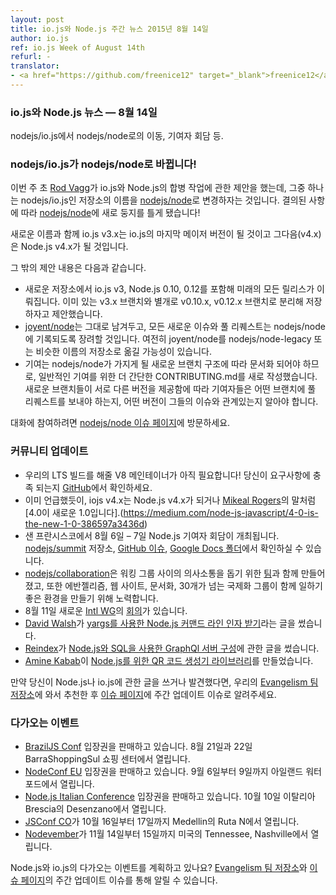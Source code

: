 ```yaml
---
layout: post
title: io.js와 Node.js 주간 뉴스 2015년 8월 14일
author: io.js
ref: io.js Week of August 14th
refurl: -
translator:
- <a href="https://github.com/freenice12" target="_blank">freenice12</a>
---
```


<!--
### io.js and Node.js News — August 14th
-->

### io.js와 Node.js 뉴스 — 8월 14일

<!--
The move of nodejs/io.js to nodejs/node, the Collaborator Summit, and more.
-->

nodejs/io.js에서 nodejs/node로의 이동, 기여자 회담 등.

<!--
### nodejs/io.js has moved to nodejs/node!
-->

### nodejs/io.js가 nodejs/node로 바뀝니다!

<!--
[Rod Vagg](http://twitter.com/rvagg) made a [proposal](https://github.com/nodejs/node/issues/2327) regarding the convergence work between io.js and Node.js earlier this week, and one of them is about renaming the nodejs/io.js repository to [nodejs/node](https://github.com/nodejs/node). A decision has been made, and [nodejs/node](https://github.com/nodejs/node) is our new home!
-->

이번 주 초 [Rod Vagg](http://twitter.com/rvagg)가 io.js와 Node.js의 합병 작업에 관한 제안을 했는데, 그중 하나는 nodejs/io.js인 저장소의 이름을 [nodejs/node](https://github.com/nodejs/node)로 변경하자는 것입니다. 결의된 사항에 따라 [nodejs/node](https://github.com/nodejs/node)에 새로 둥지를 틀게 됐습니다!

<!--
With the new repository name, io.js v3.x will be our last major version of io.js as the next (v4.x) will be Node.js v4.x.
-->

새로운 이름과 함께 io.js v3.x는 io.js의 마지막 메이저 버전이 될 것이고 그다음(v4.x)은 Node.js v4.x가 될 것입니다.

<!--
Other points in the proposal are:
-->

그 밖의 제안 내용은 다음과 같습니다.

<!--
* The new repository to be the host of all future releases including io.js v3 and Node.js 0.10 and 0.12. The suggestion is that they will be in separate branches named v0.10.x and v0.12.x alongside with the existing v3.x branch.
* Leaving [joyent/node](https://github.com/joyent/node) in place for now, encouraging all new issues and pull requests in it to be filed in nodejs/node instead. There is also a possibility to move joyent/node to nodejs/node-legacy or a similarly named repository.
* Documenting a new, simpler version of CONTRIBUTING.md for casual contributions, as contributions need to be documented according to the new branch structure nodejs/node will have. With the new branches hosting the different versions, contributors will need to be aware which branch they need to file a pull request to and which version are their issues related to.
-->

* 새로운 저장소에서 io.js v3, Node.js 0.10, 0.12를 포함해 미래의 모든 릴리스가 이뤄집니다. 이미 있는 v3.x 브랜치와 별개로 v0.10.x, v0.12.x 브랜치로 분리해 저장하자고 제안했습니다.
* [joyent/node](https://github.com/joyent/node)는 그대로 남겨두고, 모든 새로운 이슈와 풀 리퀘스트는 nodejs/node에 기록되도록 장려할 것입니다. 여전히 joyent/node를 nodejs/node-legacy 또는 비슷한 이름의 저장소로 옮길 가능성이 있습니다.
* 기여는 nodejs/node가 가지게 될 새로운 브랜치 구조에 따라 문서화 되어야 하므로, 일반적인 기여를 위한 더 간단한 CONTRIBUTING.md를 새로 작성했습니다. 새로운 브랜치들이 서로 다른 버전을 제공함에 따라 기여자들은 어떤 브랜치에 풀 리퀘스트를 보내야 하는지, 어떤 버전이 그들의 이슈와 관계있는지 알아야 합니다.

<!--
Jump on the conversation on the [nodejs/node issue page](https://github.com/nodejs/node/issues/2327).
-->

대화에 참여하려면 [nodejs/node 이슈 페이지](https://github.com/nodejs/node/issues/2327)에 방문하세요.

<!--
### Community Updates
-->

### 커뮤니티 업데이트

<!--
* We *still* need a V8 maintainer for our LTS build! Head on over [to GitHub](https://github.com/nodejs/LTS/issues/28) to see if the requirements match your capabilities.
* As mentioned up top, io.js v4.x will be Node.js v4.x. Or as [Mikeal Rogers](http://twitter.com/mikeal) said, [4.0 is the new 1.0](https://medium.com/node-js-javascript/4-0-is-the-new-1-0-386597a3436d).
* The Node.js Collaborator Summit was hosted on 6th – 7th August in San Fransisco. You can see the notes in the [nodejs/summit](https://github.com/nodejs/summit) repository, [the GitHub issue](https://github.com/nodejs/summit/issues/11), or on [the Google Docs folder](https://drive.google.com/folderview?id=0B4tYrG9tjAW0fk9VOG52R2VQMmZHNWdpYnpqWU5MYUlfamNycktmeEl3UkNhdk1PS1Rid3c&usp=sharing).
* [nodejs/collaboration](https://github.com/nodejs/collaboration) was made along with [the team](https://github.com/orgs/nodejs/teams/collaboration) to help with communication between Working Groups, as well as getting better ways to have evangelism, website, documentation and the 30+ i18n groups work together.
* The new [Intl WG](https://github.com/nodejs/Intl) had [a meeting](https://github.com/nodejs/Intl/issues/8/?utm_source=io.js+and+Node.js+News&utm_medium=article) on August 11th.
* [David Walsh](https://twitter.com/davidwalshblog) has written about [using yargs to get Node.js command line arguments](http://davidwalsh.name/nodejs-arguments-yargs/?utm_source=io.js+and+Node.js+News&utm_medium=article).
* [Reindex](https://www.reindex.io/?utm_source=io.js+and+Node.js+News&utm_medium=article) has a post about [building a GraphQL server with Node.js and SQL](https://www.reindex.io/blog/building-a-graphql-server-with-node-js-and-sql/?utm_source=io.js+and+Node.js+News&utm_medium=article)
* [Amine Kabab](https://twitter.com/aminekabab) made [a QR code generator library for Node.js](https://github.com/kabab/qr-cairo/?utm_source=io.js+and+Node.js+News&utm_medium=article)
-->

* 우리의 LTS 빌드를 해줄 V8 메인테이너가 아직 필요합니다! 당신이 요구사항에 충족 되는지 [GitHub](https://github.com/nodejs/LTS/issues/28)에서 확인하세요.
* 이미 언급했듯이, iojs v4.x는 Node.js v4.x가 되거나 [Mikeal Rogers](http://twitter.com/mikeal)의 말처럼 [4.0이 새로운 1.0입니다].(https://medium.com/node-js-javascript/4-0-is-the-new-1-0-386597a3436d)
* 샌 프란시스코에서 8월 6일 – 7일 Node.js 기여자 회담이 개최됩니다. [nodejs/summit](https://github.com/nodejs/summit) 저장소, [GitHub 이슈](https://github.com/nodejs/summit/issues/11), [Google Docs 폴더](https://drive.google.com/folderview?id=0B4tYrG9tjAW0fk9VOG52R2VQMmZHNWdpYnpqWU5MYUlfamNycktmeEl3UkNhdk1PS1Rid3c&usp=sharing)에서 확인하실 수 있습니다.
* [nodejs/collaboration](https://github.com/nodejs/collaboration)은 워킹 그룹 사이의 의사소통을 돕기 위한 [팀](https://github.com/orgs/nodejs/teams/collaboration)과 함께 만들어졌고, 또한 에반젤리즘, 웹 사이트, 문서화,  30개가 넘는 국제화 그룹이 함께 일하기 좋은 환경을 만들기 위해 노력합니다.
* 8월 11일 새로운 [Intl WG](https://github.com/nodejs/Intl)의 [회의](https://github.com/nodejs/Intl/issues/8/?utm_source=io.js+and+Node.js+News&utm_medium=article)가 있습니다.
* [David Walsh](https://twitter.com/davidwalshblog)가 [yargs를 사용한 Node.js 커맨드 라인 인자 받기](http://davidwalsh.name/nodejs-arguments-yargs/?utm_source=io.js+and+Node.js+News&utm_medium=article)라는 글을 썼습니다.
* [Reindex](https://www.reindex.io/?utm_source=io.js+and+Node.js+News&utm_medium=article)가 [Node.js와 SQL을 사용한 GraphQl 서버 구성](https://www.reindex.io/blog/building-a-graphql-server-with-node-js-and-sql/?utm_source=io.js+and+Node.js+News&utm_medium=article)에 관한 글을 썼습니다.
* [Amine Kabab](https://twitter.com/aminekabab)이 [Node.js를 위한 QR 코드 생성기 라이브러리](https://github.com/kabab/qr-cairo/?utm_source=io.js+and+Node.js+News&utm_medium=article)를 만들었습니다.

<!--
If you have spotted or written something about Node.js and io.js, do come over to our [Evangelism team repo](https://github.com/nodejs/evangelism) and suggest it on the [Issues page](https://github.com/nodejs/evangelism/issues), specifically the Weekly Updates issue.
-->

만약 당신이 Node.js나 io.js에 관한 글을 쓰거나 발견했다면, 우리의 [Evangelism 팀 저장소](https://github.com/nodejs/evangelism)에 와서 추천한 후 [이슈 페이지](https://github.com/nodejs/evangelism/issues)에 주간 업데이트 이슈로 알려주세요.

<!--
### Upcoming Events
-->

### 다가오는 이벤트

<!--
* [BrazilJS Conf](http://braziljs.com.br/) tickets are on sale, August 21st - 22nd at Shopping Center BarraShoppingSul
* [NodeConf EU](http://nodeconf.eu/) tickets are on sale, September 6th - 9th at Waterford, Ireland
* [Node.js Italian Conference](http://nodejsconf.it/) tickets are on sale, October 10th at Desenzano - Brescia, Italy
* [JSConf CO](http://www.jsconf.co/), October 16th - 17th at Ruta N, Medellin
* [Nodevember](http://nodevember.org/?utm_source=io.js+and+Node.js+News&utm_medium=article), November 14th - 15th at Nashville, Tennessee, US.
-->

* [BrazilJS Conf](http://braziljs.com.br/) 입장권을 판매하고 있습니다. 8월 21일과 22일 BarraShoppingSul 쇼핑 센터에서 열립니다.
* [NodeConf EU](http://nodeconf.eu/) 입장권을 판매하고 있습니다. 9월 6일부터 9일까지 아일랜드 워터포드에서 열립니다.
* [Node.js Italian Conference](http://nodejsconf.it/) 입장권을 판매하고 있습니다. 10월 10일 이탈리아 Brescia의 Desenzano에서 열립니다.
* [JSConf CO](http://www.jsconf.co/)가 10월 16일부터 17일까지 Medellin의 Ruta N에서 열립니다.
* [Nodevember](http://nodevember.org/?utm_source=io.js+and+Node.js+News&utm_medium=article)가 11월 14일부터 15일까지 미국의 Tennessee, Nashville에서 열립니다.

<!--
Have an event about Node.js and io.js coming up? You can put your events here through the [Evangelism team repo](https://github.com/nodejs/evangelism) and announce it in the [Issues page](https://github.com/nodejs/evangelism/issues), specifically the Weekly Updates issue.
-->

Node.js와 io.js의 다가오는 이벤트를 계획하고 있나요? [Evangelism 팀 저장소](https://github.com/nodejs/evangelism)와 [이슈 페이지](https://github.com/nodejs/evangelism/issues)의 주간 업데이트 이슈를 통해 알릴 수 있습니다.
